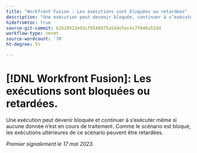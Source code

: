 ```yaml
---
title: "Workfront Fusion : Les exécutions sont bloquées ou retardées"
description: "Une exécution peut devenir bloquée, continuer à s’exécuter bien qu’aucune donnée ne soit en cours de traitement. Parce que le scénario est bloqué, les exécutions ultérieures de ce scénario peuvent être retardées."
hidefromtoc: true
source-git-commit: 62628913e03cf9548d75a544e5ec4c7f846a52dd
workflow-type: tm+mt
source-wordcount: '70'
ht-degree: 5%

---
```



# [!DNL Workfront Fusion]: Les exécutions sont bloquées ou retardées.

Une exécution peut devenir bloquée et continuer à s’exécuter même si aucune donnée n’est en cours de traitement. Comme le scénario est bloqué, les exécutions ultérieures de ce scénario peuvent être retardées.

_Premier signalement le 17 mai 2023._

